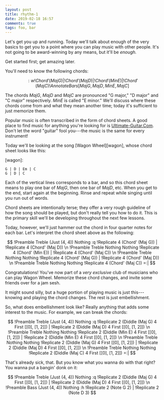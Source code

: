 ```yaml
---
layout: post
title: rhythm-1
date: 2019-02-18 16:57
comments: true
tags: foo, bar
---
```


Let's get you up and running. Today we'll talk about enough of the very basics
to get you to a point where you can play music with other people. It's not going
to be award-winning by any means, but it'll be *enough.*

Get started first; get amazing later.

You'll need to know the following chords:

$$
:w
!Chord' (Maj G)
|
!Chord' (Maj D)
|
!Chord' (Min E)
|
!Chord' (Maj C)
!AnnotateBars [Maj G, Maj D, Min E, Maj C]
$$

The chords $Maj G$, $Maj D$ and $Maj C$ are pronounced "G major," "D major" and
"C major" respectively. $Min E$ is called "E minor." We'll discuss where these
chords come from and what they mean another time; today it's sufficient to just
memorize them.

Popular music is often transcribed in the form of chord sheets. A good place to
find music for anything you're looking for is [Ultimate-Guitar.Com][chords].
Don't let the word "guitar" fool you---the music is the same for every
instrument!

[chords]: https://www.ultimate-guitar.com/

Today we'll be looking at the song [Wagon Wheel][wagon], whose chord sheet looks
like this:

[wagon]:

```chords
G | D | Em | C
G | D | C
```

Each of the vertical lines corresponds to a bar, and so this chord sheet means
to play one bar of $Maj G$, then one bar of $Maj D$, etc. When you get to the
end, start again at the beginning. Rinse and repeat while singing until you run
out of words.

Chord sheets are intentionally terse; they offer a very rough guideline of how
the song should be played, but don't really tell you how to do it. This is the
primary skill we'll be developing throughout the next few lessons.

Today, however, we'll just hammer out the chord in four quarter notes for each
bar. Let's interpret the chord sheet above as the following:

$$
!Preamble Treble (Just (4, 4)) Nothing
:q
!Replicate 4 (Chord' (Maj G))
|
!Replicate 4 (Chord' (Maj D))
\n
!Preamble Treble Nothing Nothing
!Replicate 4 (Chord' (Min E))
|
!Replicate 4 (Chord' (Maj C))
\n
!Preamble Treble Nothing Nothing
!Replicate 4 (Chord' (Maj G))
|
!Replicate 4 (Chord' (Maj D))
\n
!Preamble Treble Nothing Nothing
!Replicate 4 (Chord' (Maj C))
=:|
$$

Congratulations! You've now part of a *very exclusive* club of musicians who can
play Wagon Wheel. Memorize these chord changes, and invite some friends over for
a jam sesh.

It might sound silly, but a huge portion of playing music is just this---knowing
and playing the chord changes. The rest is just embellishment.

So, what does embellishment look like? Really anything that adds some interest
to the music. For example, we can break the chords:

$$
!Preamble Treble (Just (4, 4)) Nothing
:q
!Replicate 2 (Diddle (Maj G) 4 First [[0], [1, 2]])
|
!Replicate 2 (Diddle (Maj D) 4 First [[0], [1, 2]])
\n
!Preamble Treble Nothing Nothing
!Replicate 2 (Diddle (Min E) 4 First [[0], [1, 2]])
|
!Replicate 2 (Diddle (Min E) 4 First [[0], [1, 2]])
\n
!Preamble Treble Nothing Nothing
!Replicate 2 (Diddle (Maj G) 4 First [[0], [1, 2]])
|
!Replicate 2 (Diddle (Maj D) 4 First [[0], [1, 2]])
\n
!Preamble Treble Nothing Nothing
!Replicate 2 (Diddle (Maj C) 4 First [[0], [1, 2]])
=:|
$$

That's already sick, that. But you know what you wanna do with that right? You
wanna put a bangin' donk on it:

$$
!Preamble Treble (Just (4, 4)) Nothing
:q
!Replicate 2 (Diddle (Maj G) 4 First [[0], [1, 2]])
|
!Replicate 2 (Diddle (Maj D) 4 First [[0], [1, 2]])
\n
!Preamble Bass (Just (4, 4)) Nothing
:h
!Replicate 2 (Note G 2)
|
!Replicate 2 (Note D 3)
$$

